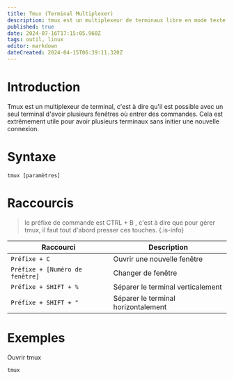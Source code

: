 ```yaml
---
title: Tmux (Terminal Multiplexer)
description: tmux est un multiplexeur de terminaux libre en mode texte. Il permet d'utiliser plusieurs terminaux virtuels dans une seule fenêtre de terminal ou une session sur un terminal
published: true
date: 2024-07-16T17:15:05.960Z
tags: outil, linux
editor: markdown
dateCreated: 2024-04-15T06:39:11.320Z
---
```


# Introduction

Tmux est un multiplexeur de terminal, c'est à dire qu'il est possible avec un seul terminal d'avoir plusieurs fenêtres où entrer des commandes. Cela est extrêmement utile pour avoir plusieurs terminaux sans initier une nouvelle connexion.

# Syntaxe

`tmux [paramètres]`

# Raccourcis

> le préfixe de commande est CTRL + B , c'est à dire que pour gérer tmux, il faut tout d'abord presser ces touches.
> {.is-info}

| Raccourci                       | Description                         |
| ------------------------------- | ----------------------------------- |
| `Préfixe + C`                   | Ouvrir une nouvelle fenêtre         |
| `Préfixe + [Numéro de fenêtre]` | Changer de fenêtre                  |
| `Préfixe + SHIFT + %`           | Séparer le terminal verticalement   |
| `Préfixe + SHIFT + "`           | Séparer le terminal horizontalement |

# Exemples

Ouvrir tmux

`tmux`
